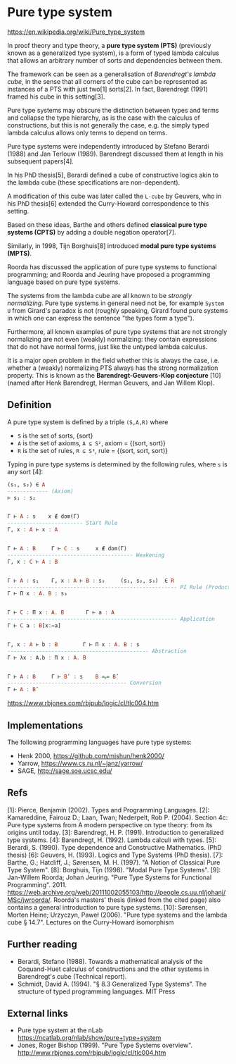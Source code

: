 # Pure type system

https://en.wikipedia.org/wiki/Pure_type_system

In proof theory and type theory, a **pure type system (PTS)** (previously known as a generalized type system), is a form of typed lambda calculus that allows an arbitrary number of sorts and dependencies between them.

The framework can be seen as a generalisation of *Barendregt's lambda cube*, in the sense that all corners of the cube can be represented as instances of a PTS with just two[1] sorts[2]. In fact, Barendregt (1991) framed his cube in this setting[3].

Pure type systems may obscure the distinction between types and terms and collapse the type hierarchy, as is the case with the calculus of constructions, but this is not generally the case, e.g. the simply typed lambda calculus allows only terms to depend on terms.

Pure type systems were independently introduced by Stefano Berardi (1988) and Jan Terlouw (1989). Barendregt discussed them at length in his subsequent papers[4].

In his PhD thesis[5], Berardi defined a cube of constructive logics akin to the lambda cube (these specifications are non-dependent).

A modification of this cube was later called the `L-cube` by Geuvers, who in his PhD thesis[6] extended the Curry-Howard correspondence to this setting.

Based on these ideas, Barthe and others defined **classical pure type systems (CPTS)** by adding a double negation operator[7].

Similarly, in 1998, Tijn Borghuis[8] introduced **modal pure type systems (MPTS)**.

Roorda has discussed the application of pure type systems to functional programming; and Roorda and Jeuring have proposed a programming language based on pure type systems.

The systems from the lambda cube are all known to be *strongly normalizing*. Pure type systems in general need not be, for example `System U` from Girard's paradox is not (roughly speaking, Girard found pure systems in which one can express the sentence "the types form a type").

Furthermore, all known examples of pure type systems that are not strongly normalizing are not even (weakly) normalizing: they contain expressions that do not have normal forms, just like the untyped lambda calculus. 

It is a major open problem in the field whether this is always the case, i.e. whether a (weakly) normalizing PTS always has the strong normalization property. This is known as the **Barendregt-Geuvers-Klop conjecture** [10] (named after Henk Barendregt, Herman Geuvers, and Jan Willem Klop).

## Definition

A pure type system is defined by a triple `(S,A,R)` where
- `S` is the set of sorts, {sort}
- `A` is the set of axioms, `A ⊆ S²`, axiom = {(sort, sort)}
- `R` is the set of rules, `R ⊆ S³`, rule = {(sort, sort, sort)}

Typing in pure type systems is determined by the following rules, where `s` is any sort [4]:

```hs
(s₁, s₂) ∈ A
------------- (Axiom)
⊢ s₁ : s₂


Γ ⊢ A : s    x ∉ dom(Γ)
------------------------ Start Rule
Γ, x : A ⊢ x : A


Γ ⊢ A : B     Γ ⊢ C : s     x ∉ dom(Γ)
---------------------------------------- Weakening
Γ, x : C ⊢ A : B


Γ ⊢ A : s₁    Γ, x : A ⊢ B : s₂     (s₁, s₂, s₃)  ∈ R
------------------------------------------------------ PI Rule (Product)
Γ ⊢ Π x : A. B : s₃


Γ ⊢ C : Π x : A. B       Γ ⊢ a : A
------------------------------------------------------ Application
Γ ⊢ C a : B[x:=a]


Γ, x : A ⊢ b : B        Γ ⊢ Π x : A. B : s
--------------------------------------------- Abstraction
Γ ⊢ λx : A.b : Π x : A. B


Γ ⊢ A : B     Γ ⊢ Bʹ : s    B =ᵦ= Bʹ
-------------------------------------- Conversion
Γ ⊢ A : Bʹ
```


https://www.rbjones.com/rbjpub/logic/cl/tlc004.htm


## Implementations

The following programming languages have pure type systems:
- Henk 2000, https://github.com/mishun/henk2000/
- Yarrow, https://www.cs.ru.nl/~janz/yarrow/
- SAGE, http://sage.soe.ucsc.edu/

## Refs

[1]: Pierce, Benjamin (2002). Types and Programming Languages.
[2]: Kamareddine, Fairouz D.; Laan, Twan; Nederpelt, Rob P. (2004). Section 4c: Pure type systems from A modern perspective on type theory: from its origins until today.
[3]: Barendregt, H. P. (1991). Introduction to generalized type systems.
[4]: Barendregt, H. (1992). Lambda calculi with types.
[5]: Berardi, S. (1990). Type dependence and Constructive Mathematics. (PhD thesis)
[6]: Geuvers, H. (1993). Logics and Type Systems (PhD thesis). 
[7]: Barthe, G.; Hatcliff, J.; Sørensen, M. H. (1997). "A Notion of Classical Pure Type System".
[8]: Borghuis, Tijn (1998). "Modal Pure Type Systems". 
[9]: Jan-Willem Roorda; Johan Jeuring. "Pure Type Systems for Functional Programming". 2011. https://web.archive.org/web/20111002055103/http://people.cs.uu.nl/johanj/MSc/jwroorda/. Roorda's masters' thesis (linked from the cited page) also contains a general introduction to pure type systems.
[10]: Sørensen, Morten Heine; Urzyczyn, Paweł (2006). "Pure type systems and the lambda cube § 14.7". Lectures on the Curry-Howard isomorphism


## Further reading

- Berardi, Stefano (1988). Towards a mathematical analysis of the Coquand-Huet calculus of constructions and the other systems in Barendregt's cube (Technical report).
- Schmidt, David A. (1994). "§ 8.3 Generalized Type Systems". The structure of typed programming languages. MIT Press

## External links

- Pure type system at the nLab
  https://ncatlab.org/nlab/show/pure+type+system
- Jones, Roger Bishop (1999). "Pure Type Systems overview".
  http://www.rbjones.com/rbjpub/logic/cl/tlc004.htm
